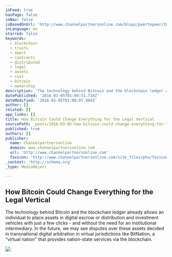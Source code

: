 ```yaml
---
inFeed: true
hasPage: false
inNav: false
isBasedOnUrl: 'http://www.channelpartnersonline.com/blogs/peertopeer/2016/03/how-bitcoin-could-change-everything-for-the-legal.aspx'
inLanguage: en
starred: false
keywords:
  - blockchain
  - trusts
  - smart
  - contracts
  - distributed
  - legal
  - assets
  - cost
  - bitcoin
  - ownership
description: 'The technology behind Bitcoin and the blockchain ledger already allows an individual to place assets in digital escrow or distribution and investment vehicles with just a few clicks - and without the need for an institutional intermediary.  In the future, we may see disputes over these assets decided in transnational digital arbitration in virtual jurisdictions like BitNation, a “virtual nation" that provides nation-state services via the blockchain. '
datePublished: '2016-03-05T01:09:51.716Z'
dateModified: '2016-03-05T01:08:07.984Z'
author: []
related: []
app_links: []
title: How Bitcoin Could Change Everything for the Legal Vertical
sourcePath: _posts/2016-03-05-how-bitcoin-could-change-everything-for-the-legal-vertical.md
published: true
authors: []
publisher:
  name: Channelpartnersonline
  domain: www.channelpartnersonline.com
  url: 'http://www.channelpartnersonline.com'
  favicon: 'http://www.channelpartnersonline.com/site_files/pho/favicon.ico'
_context: 'http://schema.org'
_type: MediaObject

---
```

<article style=""><h1>How Bitcoin Could Change Everything for the Legal Vertical</h1><p>The technology behind Bitcoin and the blockchain ledger already allows an individual to place assets in digital escrow or distribution and investment vehicles with just a few clicks - and without the need for an institutional intermediary.  In the future, we may see disputes over these assets decided in transnational digital arbitration in virtual jurisdictions like BitNation, a “virtual nation" that provides nation-state services via the blockchain. </p><img src="https://s3-us-west-2.amazonaws.com/the-grid-img/p/1dfa6c98408500602f94ec37d1fb63a1c14e41c7.ashx" /></article>